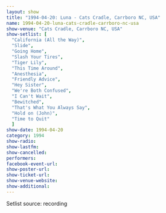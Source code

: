 ```yaml
---
layout: show
title: "1994-04-20: Luna - Cats Cradle, Carrboro NC, USA"
name: 1994-04-20-luna-cats-cradle-carrboro-nc-usa
show-venue: "Cats Cradle, Carrboro NC, USA"
show-setlist: [
  "California (All the Way)",
  "Slide",
  "Going Home",
  "Slash Your Tires",
  "Tiger Lily",
  "This Time Around",
  "Anesthesia",
  "Friendly Advice",
  "Hey Sister",
  "We're Both Confused",
  "I Can't Wait",
  "Bewitched",
  "That's What You Always Say",
  "Hold on (John)",
  "Time to Quit"
  ]
show-date: 1994-04-20
category: 1994
show-radio: 
show-lastfm: 
show-cancelled: 
performers: 
facebook-event-url: 
show-poster-url: 
show-ticket-url: 
show-venue-website: 
show-additional: 
---
```


Setlist source: recording